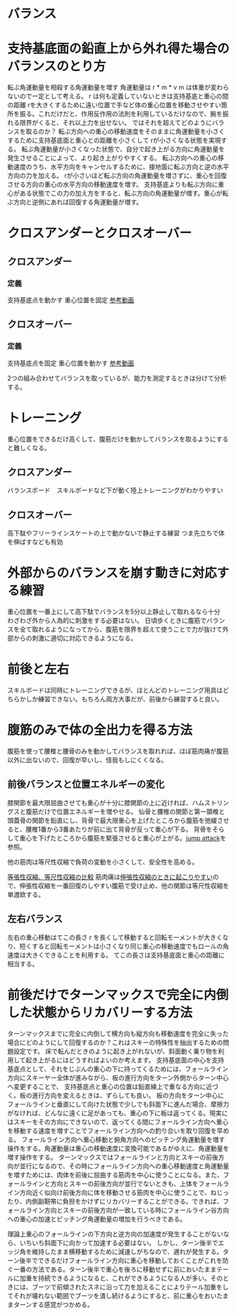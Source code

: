 # バランス

# 支持基底面の鉛直上から外れ得た場合のバランスのとり方

転ぶ角運動量を相殺する角運動量を増す
角運動量は r * m * v  m は体重が変わらないので一定として考える。
r は何も定義していないときは支持基底と重心の間の距離
rを大きくするために遠い位置で手など体の重心位置を移動させやすい箇所を振る。これだけだと、作用反作用の法則を利用しているだけなので、腕を振れる限界がくると、それ以上力を出せない。
ではそれを超えてどのようにバランスを取るのか？
転ぶ方向への重心の移動速度をそのままに角運動量を小さくするために支持基底面と重心との距離を小さくして rが小さくなる状態を実現する。
転ぶ角運動量が小さくなった状態で、自分で起き上がる方向に角運動量を発生させることによって、より起き上がりやすくする。
転ぶ方向への重心の移動速度のうち、水平方向をキャンセルするために、接地面に転ぶ方向と逆の水平方向の力を加える。 rが小さいほど転ぶ方向の角運動量を増さずに、重心を回復させる方向の重心の水平方向の移動速度を増す。
支持基底よりも転ぶ方向に重心がある状態でこの力の加え方をすると、転ぶ方向の角運動量が増す。重心が転ぶ方向と逆側にあれば回復する角運動量が増す。

# クロスアンダーとクロスオーバー

## クロスアンダー
### 定義
支持基底点を動かす
重心位置を固定
[参考動画](https://www.youtube.com/watch?v=8mhOqfy9GW4)

## クロスオーバー
### 定義
支持基底点を固定
重心位置を動かす
[参考動画](https://twitter.com/H0meMadeGarbage/status/1484716475487494150?s=20&t=VOBiuDILM92epGgs8-QrPQ)

2つの組み合わせてバランスを取っているが、能力を測定するときは分けて分析する。

# トレーニング
重心位置をできるだけ高くして、腹筋だけを動かしてバランスを取るようにすると難しくなる。

## クロスアンダー
バランスボード　スキルボードなど下が動く陸上トレーニングがわかりやすい

## クロスオーバー
高下駄やフリーラインスケートの上で動かないで静止する練習
つま先立ちで体を伸ばすなども有効

# 外部からのバランスを崩す動きに対応する練習
重心位置を一番上にして高下駄でバランスを5分以上静止して取れるなら十分　わざわざ外から人為的に刺激をする必要はない。
日頃歩くときに腹筋でバランスを全て取れるようになってから、腹筋を限界を超えて使うことで力が抜けて外部からの刺激に適切に対応できるようになる。

# 前後と左右
スキルボードは同時にトレーニングできるが、ほとんどのトレーニング用具はどちらかしか練習できない。もちろん両方大事だが、前後から練習すると良い。

# 腹筋のみで体の全出力を得る方法

腹筋を使って腰椎と腰骨のみを動かしてバランスを取れれば、ほぼ筋肉痛が腹筋以外に出ないので、回復が早いし、怪我もしにくくなる。

## 前後バランスと位置エネルギーの変化

膝関節を最大限屈曲させても重心が十分に膝関節の上に近ければ、ハムストリングスと腹筋だけで位置エネルギーを増やせる。
仙骨と腰椎の関節と第一頚椎と頭蓋骨の関節を鉛直にし、背骨で最大限重心を上げたところから腹筋を弛緩させると、腰椎1番から3番あたりが前に出て背骨が反って重心が下る。
背骨をそらして重心を下げたところから腹筋を緊張させると重心が上がる。[jump attack](https://www.onedre-life.com/jump-attack/#toc6)を参照。

他の筋肉は等尺性収縮で負荷の変動を小さくして、安全性を高める。

[等張性収縮、等尺性収縮の比較](https://www.sakaimed.co.jp/knowledge/isokinetic-machine/advantages-and-disadvantages-of-isometric-and-isotonic/biodex5/)
筋肉痛は[伸張性収縮のときに起こりやすい](https://www.hb-nippon.com/news/38-other/34653-bsinfo20190201005)ので、伸張性収縮を一番回復のしやすい腹筋で受け止め、他の関節は等尺性収縮を単渡欧する。

## 左右バランス

左右の重心移動はてこの長さ r を長くして移動すると回転モーメントが大きくなり、短くすると回転モーメントは小さくなり同じ重心の移動速度でもロールの角速度は大きくできることを利用する。
てこの長さは支持基底面と重心の距離に相当する。

# 前後だけでターンマックスで完全に内倒した状態からリカバリーする方法

ターンマックスまでに完全に内倒して横方向も縦方向も移動速度を完全に失った場合にどのようにして回復するのか？これはスキーの特殊性を抽出するための問題設定です。
床で転んだときのように起き上がれないが、斜面動く乗り物を利用して起き上がるにはどうすればよいのか考えます。
支持基底面の中心を支持基底点として、それをじぶんの重心の下に持ってくるためには、フォールライン方向にスキーヤー全体が進みながら、板の進行方向をターン外側からターン中心へ変更することで、
支持基底点と重心の位置は鉛直線上で重なる方向に近づく。板の進行方向を変えるときは、ずらしても良い。
板の方向をターン中心にフォールラインと垂直にして向けた状態で少しでも斜面下に進んだ場合、摩擦力がなければ、どんなに遠くに足があっても、重心の下に板は返ってくる。現実にはスキーをその方向にできないので、返ってくる間にフォールライン方向へ重心を移動する速度を増すことでフォールライン方向への釣り合いを取り回復を早める。
フォールライン方向へ重心移動と俯角方向へのピッチング角運動量を増す操作をする。角運動量は重心の移動速度に変換可能であるがゆえに、角運動量を増す操作をする。
ターンマックスではフォールラインと方向とスキーの前後方向が並行になるので、その時にフォールライン方向への重心移動速度と角運動量を増すためには、肉体を前後に屈曲する筋肉を中心に使うことになる。また、フォールラインと方向とスキーの前後方向が並行でないときも、上体をフォールライン方向近く似向け前後方向に体を移動させる筋肉を中心に使うことで、ねじったり、内側副靭帯に負担をかけずにリカバリーすることができる。できれば、フォールライン方向とスキーの前後方向が一致している時にフォールライン谷方向への重心の加速とピッチング角運動量の増加を行うべきである。

理論上重心のフォールラインの下方向と逆方向の加速度が発生することがないなら、いちいち斜面下に向かって加速する必要はない。
しかし、ターン後半でエッジ角を維持したまま横移動するために減速しがちなので、遅れが発生する。ターン後半でできるだけフォールライン方向に重心を移動しておくことがこれを防ぐ一番の方法である。ターン後半で重心を後ろに移動せずに前においたままテールに加重を持続できるようになると、これができるようになる人が多い。そのときには、ブーツで前傾されたスネに沿って力を加えることによりテール加重をしてそれが壊れない範囲でブーツを潰し続けるようにすると、前に重心をおいたままターンする感覚がつかめる。